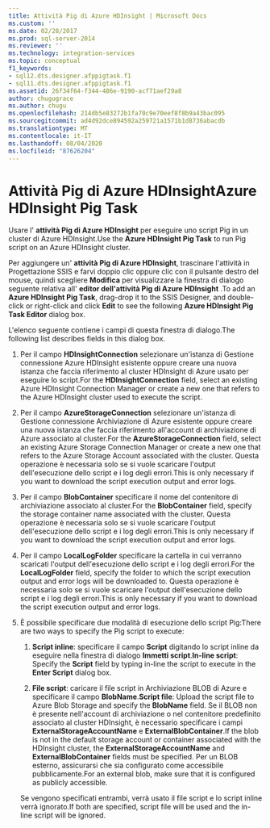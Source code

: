 ```yaml
---
title: Attività Pig di Azure HDInsight | Microsoft Docs
ms.custom: ''
ms.date: 02/28/2017
ms.prod: sql-server-2014
ms.reviewer: ''
ms.technology: integration-services
ms.topic: conceptual
f1_keywords:
- sql12.dts.designer.afppigtask.f1
- sql11.dts.designer.afppigtask.f1
ms.assetid: 26f34f64-f344-486e-9190-acf71aef29a8
author: chugugrace
ms.author: chugu
ms.openlocfilehash: 214db5e83272b1fa70c9e70eef8f8b9a43bac095
ms.sourcegitcommit: ad4d92dce894592a259721a1571b1d8736abacdb
ms.translationtype: MT
ms.contentlocale: it-IT
ms.lasthandoff: 08/04/2020
ms.locfileid: "87626204"
---
```

# <a name="azure-hdinsight-pig-task"></a><span data-ttu-id="4de45-102">Attività Pig di Azure HDInsight</span><span class="sxs-lookup"><span data-stu-id="4de45-102">Azure HDInsight Pig Task</span></span>
<span data-ttu-id="4de45-103">Usare l' **attività Pig di Azure HDInsight** per eseguire uno script Pig in un cluster di Azure HDInsight.</span><span class="sxs-lookup"><span data-stu-id="4de45-103">Use the **Azure HDInsight Pig Task** to run Pig script on an Azure HDInsight cluster.</span></span>
     
<span data-ttu-id="4de45-104">Per aggiungere un' **attività Pig di Azure HDInsight**, trascinare l'attività in Progettazione SSIS e farvi doppio clic oppure clic con il pulsante destro del mouse, quindi scegliere **Modifica** per visualizzare la finestra di dialogo seguente relativa all' **editor dell'attività Pig di Azure HDInsight** .</span><span class="sxs-lookup"><span data-stu-id="4de45-104">To add an **Azure HDInsight Pig Task**, drag-drop it to the SSIS Designer, and double-click or right-click and click **Edit** to see the following **Azure HDInsight Pig Task Editor** dialog box.</span></span>  
  
 <span data-ttu-id="4de45-105">L'elenco seguente contiene i campi di questa finestra di dialogo.</span><span class="sxs-lookup"><span data-stu-id="4de45-105">The following list describes fields in this dialog box.</span></span>  
  
1.  <span data-ttu-id="4de45-106">Per il campo **HDInsightConnection** selezionare un'istanza di Gestione connessione Azure HDInsight esistente oppure creare una nuova istanza che faccia riferimento al cluster HDInsight di Azure usato per eseguire lo script.</span><span class="sxs-lookup"><span data-stu-id="4de45-106">For the **HDInsightConnection** field, select an existing Azure HDInsight Connection Manager or create a new one that refers to the Azure HDInsight cluster used to execute the script.</span></span>
  
2.  <span data-ttu-id="4de45-107">Per il campo **AzureStorageConnection** selezionare un'istanza di Gestione connessione Archiviazione di Azure esistente oppure creare una nuova istanza che faccia riferimento all'account di archiviazione di Azure associato al cluster.</span><span class="sxs-lookup"><span data-stu-id="4de45-107">For the **AzureStorageConnection** field, select an existing Azure Storage Connection Manager or create a new one that refers to the Azure Storage Account associated with the cluster.</span></span> <span data-ttu-id="4de45-108">Questa operazione è necessaria solo se si vuole scaricare l'output dell'esecuzione dello script e i log degli errori.</span><span class="sxs-lookup"><span data-stu-id="4de45-108">This is only necessary if you want to download the script execution output and error logs.</span></span>
 
3.  <span data-ttu-id="4de45-109">Per il campo **BlobContainer** specificare il nome del contenitore di archiviazione associato al cluster.</span><span class="sxs-lookup"><span data-stu-id="4de45-109">For the **BlobContainer** field, specify the storage container name associated with the cluster.</span></span> <span data-ttu-id="4de45-110">Questa operazione è necessaria solo se si vuole scaricare l'output dell'esecuzione dello script e i log degli errori.</span><span class="sxs-lookup"><span data-stu-id="4de45-110">This is only necessary if you want to download the script execution output and error logs.</span></span>
  
4.  <span data-ttu-id="4de45-111">Per il campo **LocalLogFolder** specificare la cartella in cui verranno scaricati l'output dell'esecuzione dello script e i log degli errori.</span><span class="sxs-lookup"><span data-stu-id="4de45-111">For the **LocalLogFolder** field, specify the folder to which the script execution output and error logs will be downloaded to.</span></span> <span data-ttu-id="4de45-112">Questa operazione è necessaria solo se si vuole scaricare l'output dell'esecuzione dello script e i log degli errori.</span><span class="sxs-lookup"><span data-stu-id="4de45-112">This is only necessary if you want to download the script execution output and error logs.</span></span>   
  
5.  <span data-ttu-id="4de45-113">È possibile specificare due modalità di esecuzione dello script Pig:</span><span class="sxs-lookup"><span data-stu-id="4de45-113">There are two ways to specify the Pig script to execute:</span></span>
  
    1.  <span data-ttu-id="4de45-114">**Script inline**: specificare il campo **Script** digitando lo script inline da eseguire nella finestra di dialogo **Immetti script**.</span><span class="sxs-lookup"><span data-stu-id="4de45-114">**In-line script**: Specify the **Script** field by typing in-line the script to execute in the **Enter Script** dialog box.</span></span>
  
    2.  <span data-ttu-id="4de45-115">**File script**: caricare il file script in Archiviazione BLOB di Azure e specificare il campo **BlobName**.</span><span class="sxs-lookup"><span data-stu-id="4de45-115">**Script file**: Upload the script file to Azure Blob Storage and specify the **BlobName** field.</span></span> <span data-ttu-id="4de45-116">Se il BLOB non è presente nell'account di archiviazione o nel contenitore predefinito associato al cluster HDInsight, è necessario specificare i campi **ExternalStorageAccountName** e **ExternalBlobContainer**.</span><span class="sxs-lookup"><span data-stu-id="4de45-116">If the blob is not in the default storage account or container associated with the HDInsight cluster, the **ExternalStorageAccountName** and **ExternalBlobContainer** fields must be specified.</span></span> <span data-ttu-id="4de45-117">Per un BLOB esterno, assicurarsi che sia configurato come accessibile pubblicamente.</span><span class="sxs-lookup"><span data-stu-id="4de45-117">For an external blob, make sure that it is configured as publicly accessible.</span></span>  
  
     <span data-ttu-id="4de45-118">Se vengono specificati entrambi, verrà usato il file script e lo script inline verrà ignorato.</span><span class="sxs-lookup"><span data-stu-id="4de45-118">If both are specified, script file will be used and the in-line script will be ignored.</span></span>
